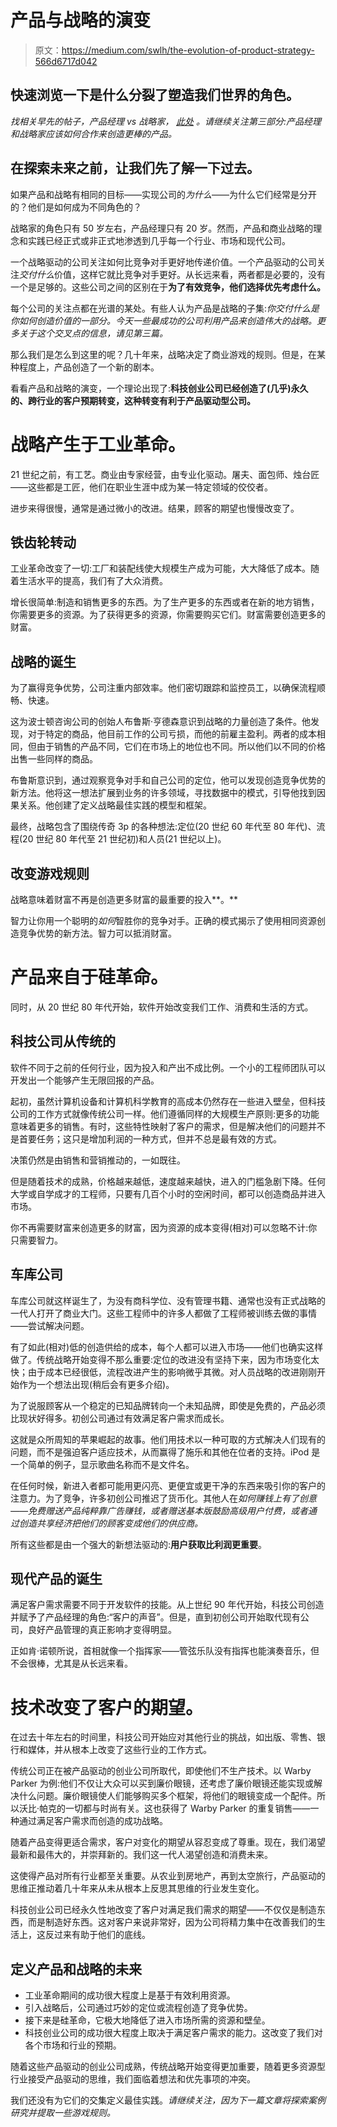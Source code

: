 # 产品与战略的演变

> 原文：<https://medium.com/swlh/the-evolution-of-product-strategy-566d6717d042>

## 快速浏览一下是什么分裂了塑造我们世界的角色。

*找相关早先的帖子，产品经理 vs 战略家，* [*此处*](/@juliamitelman/the-product-manager-vs-the-strategist-49049a8e079f) *。请继续关注第三部分:产品经理和战略家应该如何合作来创造更棒的产品。*

## 在探索未来之前，让我们先了解一下过去。

如果产品和战略有相同的目标——实现公司的*为什么*——为什么它们经常是分开的？他们是如何成为不同角色的？

战略家的角色只有 50 岁左右，产品经理只有 20 岁。然而，产品和商业战略的理念和实践已经正式或非正式地渗透到几乎每一个行业、市场和现代公司。

一个战略驱动的公司关注如何比竞争对手更好地传递价值。一个产品驱动的公司关注*交付什么*价值，这样它就比竞争对手更好。从长远来看，两者都是必要的，没有一个是足够的。这些公司之间的区别在于**为了有效竞争，他们选择优先考虑什么。**

每个公司的关注点都在光谱的某处。有些人认为产品是战略的子集:*你交付什么是你如何创造价值的一部分。今天一些最成功的公司利用产品来创造伟大的战略。更多关于这个交叉点的信息，请见第三篇。*

那么我们是怎么到这里的呢？几十年来，战略决定了商业游戏的规则。但是，在某种程度上，产品创造了一个新的剧本。

看看产品和战略的演变，一个理论出现了:**科技创业公司已经创造了(几乎)永久的、跨行业的客户预期转变，这种转变有利于产品驱动型公司。**

# 战略产生于工业革命。

21 世纪之前，有工艺。商业由专家经营，由专业化驱动。屠夫、面包师、烛台匠——这些都是工匠，他们在职业生涯中成为某一特定领域的佼佼者。

进步来得很慢，通常是通过微小的改进。结果，顾客的期望也慢慢改变了。

## 铁齿轮转动

工业革命改变了一切:工厂和装配线使大规模生产成为可能，大大降低了成本。随着生活水平的提高，我们有了大众消费。

增长很简单:制造和销售更多的东西。为了生产更多的东西或者在新的地方销售，你需要更多的资源。为了获得更多的资源，你需要购买它们。财富需要创造更多的财富。

## 战略的诞生

为了赢得竞争优势，公司注重内部效率。他们密切跟踪和监控员工，以确保流程顺畅、快速。

这为波士顿咨询公司的创始人布鲁斯·亨德森意识到战略的力量创造了条件。他发现，对于特定的商品，他目前工作的公司亏损，而他的前雇主盈利。两者的成本相同，但由于销售的产品不同，它们在市场上的地位也不同。所以他们以不同的价格出售一些同样的商品。

布鲁斯意识到，通过观察竞争对手和自己公司的定位，他可以发现创造竞争优势的新方法。他将这一想法扩展到业务的许多领域，寻找数据中的模式，引导他找到因果关系。他创建了定义战略最佳实践的模型和框架。

最终，战略包含了围绕传奇 3p 的各种想法:定位(20 世纪 60 年代至 80 年代)、流程(20 世纪 80 年代至 21 世纪初)和人员(21 世纪以上)。

## 改变游戏规则

战略意味着财富不再是创造更多财富的最重要的投入**。**

智力让你用一个聪明的*如何*智胜你的竞争对手。正确的模式揭示了使用相同资源创造竞争优势的新方法。智力可以抵消财富。

# 产品来自于硅革命。

同时，从 20 世纪 80 年代开始，软件开始改变我们工作、消费和生活的方式。

## 科技公司从传统的

软件不同于之前的任何行业，因为投入和产出不成比例。一个小的工程师团队可以开发出一个能够产生无限回报的产品。

起初，虽然计算机设备和计算机科学教育的高成本仍然存在一些进入壁垒，但科技公司的工作方式就像传统公司一样。他们遵循同样的大规模生产原则:更多的功能意味着更多的销售。有时，这些特性映射了客户的需求，但是解决他们的问题并不是首要任务；这只是增加利润的一种方式，但并不总是最有效的方式。

决策仍然是由销售和营销推动的，一如既往。

但是随着技术的成熟，价格越来越低，速度越来越快，进入的门槛急剧下降。任何大学或自学成才的工程师，只要有几百个小时的空闲时间，都可以创造商品并进入市场。

你不再需要财富来创造更多的财富，因为资源的成本变得(相对)可以忽略不计:你只需要智力。

## 车库公司

车库公司就这样诞生了，为没有商科学位、没有管理书籍、通常也没有正式战略的一代人打开了商业大门。这些工程师中的许多人都做了工程师被训练去做的事情——尝试解决问题。

有了如此(相对)低的创造供给的成本，每个人都可以进入市场——他们也确实这样做了。传统战略开始变得不那么重要:定位的改进没有坚持下来，因为市场变化太快；由于成本已经很低，流程改进产生的影响微乎其微。对人员战略的改进刚刚开始作为一个想法出现(稍后会有更多介绍)。

为了说服顾客从一个稳定的已知品牌转向一个未知品牌，即使是免费的，产品必须比现状好得多。初创公司通过有效满足客户需求而成长。

这就是众所周知的苹果崛起的故事。他们用技术以一种可取的方式解决人们现有的问题，而不是强迫客户适应技术，从而赢得了施乐和其他在位者的支持。iPod 是一个简单的例子，显示歌曲名称而不是文件名。

在任何时候，新进入者都可能用更闪亮、更便宜或更干净的东西来吸引你的客户的注意力。为了竞争，许多初创公司推迟了货币化。其他人在*如何赚钱上有了创意——免费赠送产品纯粹靠广告赚钱，或者赠送基本版鼓励高级用户付费，或者通过创造共享经济把他们的顾客变成他们的供应商。*

所有这些都是由一个强大的新想法驱动的:**用户获取比利润更重要**。

## 现代产品的诞生

满足客户需求需要不同于开发软件的技能。从上世纪 90 年代开始，科技公司创造并赋予了产品经理的角色:“客户的声音”。但是，直到初创公司开始取代现有公司，良好产品管理的真正影响才变得明显。

正如肯·诺顿所说，首相就像一个指挥家——管弦乐队没有指挥也能演奏音乐，但不会很棒，尤其是从长远来看。

# 技术改变了客户的期望。

在过去十年左右的时间里，科技公司开始应对其他行业的挑战，如出版、零售、银行和媒体，并从根本上改变了这些行业的工作方式。

传统公司正在被产品驱动的创业公司所取代，即使他们不生产技术。以 Warby Parker 为例:他们不仅让大众可以买到廉价眼镜，还考虑了廉价眼镜还能实现或解决什么问题。廉价眼镜使人们能够购买多个框架，将他们的眼镜变成一个配件。所以沃比·帕克的一切都与时尚有关。这也获得了 Warby Parker 的重复销售——一种通过满足客户需求而创造的成功战略。

随着产品变得更适合需求，客户对变化的期望从容忍变成了尊重。现在，我们渴望最新和最伟大的，并崇拜新的。我们这一代人渴望创造和消费未来。

这使得产品对所有行业都至关重要。从农业到房地产，再到太空旅行，产品驱动的思维正推动着几十年来从未从根本上反思其思维的行业发生变化。

科技创业公司已经永久性地改变了客户对满足我们需求的期望——不仅仅是制造东西，而是制造好东西。这对客户来说非常好，因为公司将精力集中在改善我们的生活上，这反过来有助于他们的底线。

## 定义产品和战略的未来

*   工业革命期间的成功很大程度上是基于有效利用资源。
*   引入战略后，公司通过巧妙的定位或流程创造了竞争优势。
*   接下来是硅革命，它极大地降低了进入市场所需的资源和壁垒。
*   科技创业公司的成功很大程度上取决于满足客户需求的能力。这改变了我们对各个市场和行业的预期。

随着这些产品驱动的创业公司成熟，传统战略开始变得更加重要，随着更多资源型行业接受产品驱动的思维，我们面临着想法和优先事项的冲突。

我们还没有为它们的交集定义最佳实践。*请继续关注，因为下一篇文章将探索案例研究并提取一些游戏规则。*